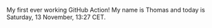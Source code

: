 My first ever working GitHub Action!
My name is Thomas and today is Saturday, 13 November, 13:27 CET. 
